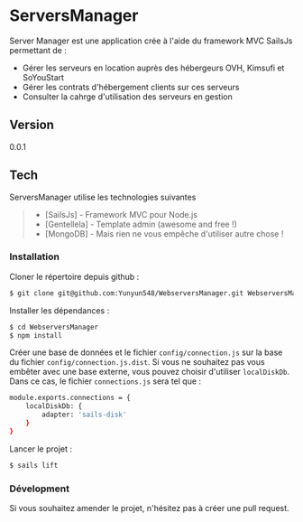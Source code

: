 # ServersManager

Server Manager est une application crée à l'aide du framework MVC SailsJs permettant de :
  - Gérer les serveurs en location auprès des hébergeurs OVH, Kimsufi et SoYouStart
  - Gérer les contrats d'hébergement clients sur ces serveurs
  - Consulter la cahrge d'utilisation des serveurs en gestion

## Version
0.0.1

## Tech

ServersManager utilise les technologies suivantes

> * [SailsJs] - Framework MVC pour Node.js
> * [Gentellela] - Template admin (awesome and free !)
> * [MongoDB] - Mais rien ne vous empêche d'utiliser autre chose !

### Installation

Cloner le répertoire depuis github :

```sh
$ git clone git@github.com:Yunyun548/WebserversManager.git WebserversManager
```

Installer les dépendances :
```sh
$ cd WebserversManager
$ npm install
```
Créer une base de données et le fichier `config/connection.js` sur la base du fichier `config/connection.js.dist`. Si vous ne souhaitez pas vous embêter avec une base externe, vous pouvez choisir d'utiliser `localDiskDb`. Dans ce cas, le fichier `connections.js` sera tel que :
```sh
module.exports.connections = {
    localDiskDb: {
        adapter: 'sails-disk'
    }
}
```
Lancer le projet :
```sh
$ sails lift
```

### Dévelopment

Si vous souhaitez amender le projet, n'hésitez pas à créer une pull request.

